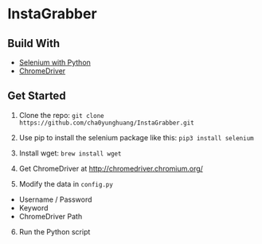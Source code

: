 # InstaGrabber

## Build With

* [Selenium with Python](https://selenium-python.readthedocs.io/)
* [ChromeDriver](http://chromedriver.chromium.org/)

## Get Started

1. Clone the repo: `git clone https://github.com/cha0yunghuang/InstaGrabber.git`

2. Use pip to install the selenium package like this: `pip3 install selenium`

3. Install wget: `brew install wget`
  
4. Get ChromeDriver at http://chromedriver.chromium.org/

5. Modify the data in `config.py`
  * Username / Password
  * Keyword
  * ChromeDriver Path

6. Run the Python script

